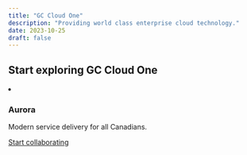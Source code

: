 ```yaml
---
title: "GC Cloud One"
description: "Providing world class enterprise cloud technology."
date: 2023-10-25
draft: false
---
```


## Start exploring GC Cloud One

<article class="py-500 bg-primary text-light bg-full-width">
  <gcds-grid tag="ul" columns="1fr" columns-tablet="1fr 1fr" gap="450" class="hydrated">
    <li class="list-none md:mb-0 mb-500">
      <h3 class="mb-400">Aurora</h3>
      <p class="mb-400">Modern service delivery for all Canadians.</p>
      <a class="link-light" href="https://aurora.gccloudone.ca" target="_blank">
        Start collaborating
        <gcds-icon name="external-link" label="Opens in a new tab." margin-left="50" class="hydrated">
      </gcds-icon></a>
      </gcds-icon>
    </li>
  </gcds-grid>
</article>
